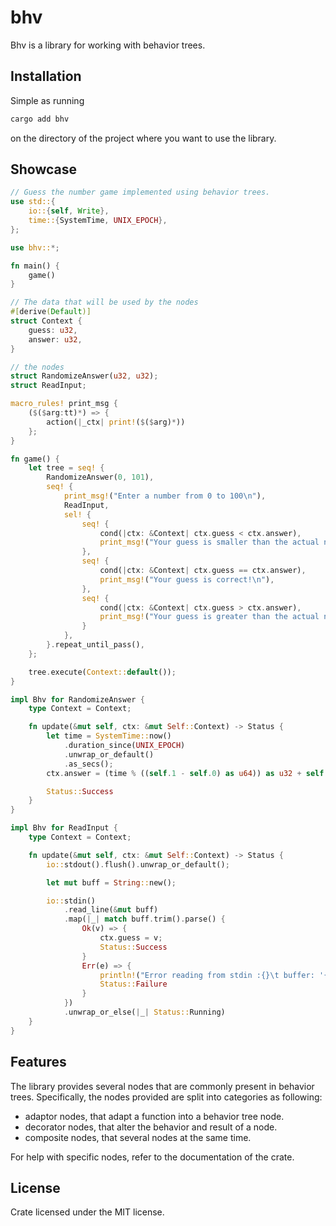 # bhv

Bhv is a library for working with behavior trees.


## Installation


Simple as running

```sh
cargo add bhv
```

on the directory of the project where you want to use the library.


## Showcase


```rust
// Guess the number game implemented using behavior trees.
use std::{
    io::{self, Write},
    time::{SystemTime, UNIX_EPOCH},
};

use bhv::*;

fn main() {
    game()
}

// The data that will be used by the nodes
#[derive(Default)]
struct Context {
    guess: u32,
    answer: u32,
}

// the nodes
struct RandomizeAnswer(u32, u32);
struct ReadInput;

macro_rules! print_msg {
    ($($arg:tt)*) => {
        action(|_ctx| print!($($arg)*))
    };
}

fn game() {
    let tree = seq! {
        RandomizeAnswer(0, 101),
        seq! {
            print_msg!("Enter a number from 0 to 100\n"),
            ReadInput,
            sel! {
                seq! {
                    cond(|ctx: &Context| ctx.guess < ctx.answer),
                    print_msg!("Your guess is smaller than the actual number\n").fail(), // The game is not over yet
                },
                seq! {
                    cond(|ctx: &Context| ctx.guess == ctx.answer),
                    print_msg!("Your guess is correct!\n"),
                },
                seq! {
                    cond(|ctx: &Context| ctx.guess > ctx.answer),
                    print_msg!("Your guess is greater than the actual number\n").fail(), // The game is not over yet
                }
            },
        }.repeat_until_pass(),
    };

    tree.execute(Context::default());
}

impl Bhv for RandomizeAnswer {
    type Context = Context;

    fn update(&mut self, ctx: &mut Self::Context) -> Status {
        let time = SystemTime::now()
            .duration_since(UNIX_EPOCH)
            .unwrap_or_default()
            .as_secs();
        ctx.answer = (time % ((self.1 - self.0) as u64)) as u32 + self.0;

        Status::Success
    }
}

impl Bhv for ReadInput {
    type Context = Context;

    fn update(&mut self, ctx: &mut Self::Context) -> Status {
        io::stdout().flush().unwrap_or_default();

        let mut buff = String::new();

        io::stdin()
            .read_line(&mut buff)
            .map(|_| match buff.trim().parse() {
                Ok(v) => {
                    ctx.guess = v;
                    Status::Success
                }
                Err(e) => {
                    println!("Error reading from stdin :{}\t buffer: '{}'", e, buff);
                    Status::Failure
                }
            })
            .unwrap_or_else(|_| Status::Running)
    }
}
```


## Features

The library provides several nodes that are commonly present in behavior trees. Specifically, the nodes provided are split into categories as following:
- adaptor nodes, that adapt a function into a behavior tree node.
- decorator nodes, that alter the behavior and result of a node.
- composite nodes, that several nodes at the same time.

For help with specific nodes, refer to the documentation of the crate.


## License

Crate licensed under the MIT license.